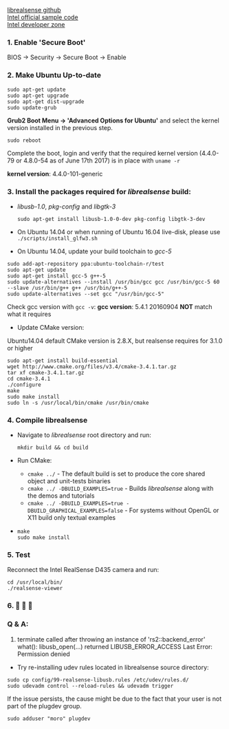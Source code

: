 [librealsense github](https://github.com/IntelRealSense/librealsense/blob/development/doc/installation.md)  
[Intel official sample code](https://github.com/IntelRealSense/librealsense/wiki/API-How-To#get-first-realsense-device)  
[Intel developer zone](https://software.intel.com/en-us/articles/using-librealsense-and-opencv-to-stream-rgb-and-depth-data)  

### 1. Enable 'Secure Boot' 

BIOS -> Security -> Secure Boot -> Enable

### 2. Make Ubuntu Up-to-date

```shell
sudo apt-get update
sudo apt-get upgrade
sudo apt-get dist-upgrade
sudo update-grub
```

**Grub2 Boot Menu -> 'Advanced Options for Ubuntu'** and select the kernel version installed in the previous step.

```shell
sudo reboot
```

Complete the boot, login and verify that the required kernel version (4.4.0-79 or 4.8.0-54 as of June 17th 2017) is in place with `uname -r`

**kernel version**: 4.4.0-101-generic

### 3. Install the packages required for *librealsense* build:

- *libusb-1.0*, *pkg-config* and *libgtk-3*

  ```shell
  sudo apt-get install libusb-1.0-0-dev pkg-config libgtk-3-dev
  ```

- On Ubuntu 14.04 or when running of Ubuntu 16.04 live-disk, please use `./scripts/install_glfw3.sh`

- On Ubuntu 14.04, update your build toolchain to *gcc-5*

```shell
sudo add-apt-repository ppa:ubuntu-toolchain-r/test
sudo apt-get update
sudo apt-get install gcc-5 g++-5
sudo update-alternatives --install /usr/bin/gcc gcc /usr/bin/gcc-5 60 --slave /usr/bin/g++ g++ /usr/bin/g++-5
sudo update-alternatives --set gcc "/usr/bin/gcc-5"
```

Check gcc version with `gcc -v`:  **gcc version**: 5.4.1 20160904 **NOT** match what it requires

- Update CMake version: 

Ubuntu14.04 default CMake version is 2.8.X, but realsense requires for 3.1.0 or higher

```shell
sudo apt-get install build-essential
wget http://www.cmake.org/files/v3.4/cmake-3.4.1.tar.gz
tar xf cmake-3.4.1.tar.gz
cd cmake-3.4.1
./configure
make
sudo make install
sudo ln -s /usr/local/bin/cmake /usr/bin/cmake
```

### 4. Compile librealsense

- Navigate to *librealsense* root directory and run: 

  ```shell
  mkdir build && cd build
  ```

- Run CMake:

  - `cmake ../` - The default build is set to produce the core shared object and unit-tests binaries
  - `cmake ../ -DBUILD_EXAMPLES=true` - Builds *librealsense* along with the demos and tutorials
  - `cmake ../ -DBUILD_EXAMPLES=true -DBUILD_GRAPHICAL_EXAMPLES=false` - For systems without OpenGL or X11 build only textual examples

- ```shell
  make
  sudo make install
  ```

### 5. Test

Reconnect the Intel RealSense D435 camera and run: 

```shell
cd /usr/local/bin/
./realsense-viewer
```

### 6. :tada: :tada: :tada:


### Q & A:
1. terminate called after throwing an instance of 'rs2::backend_error'
  what():  libusb_open(...) returned LIBUSB_ERROR_ACCESS Last Error: Permission denied
- Try re-installing udev rules located in librealsense source directory:   
```shell
sudo cp config/99-realsense-libusb.rules /etc/udev/rules.d/   
sudo udevadm control --reload-rules && udevadm trigger  
```

If the issue persists, the cause might be due to the fact that your user is not part of the plugdev group.
```shell
sudo adduser "moro" plugdev 
```
